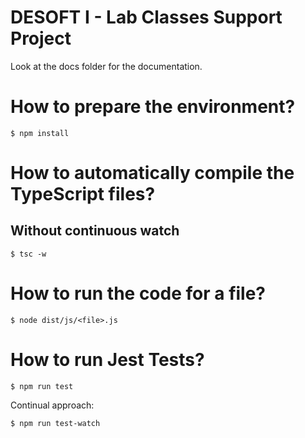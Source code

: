 # DESOFT I - Lab Classes Support Project

Look at the docs folder for the documentation.

# How to prepare the environment?

```shell
$ npm install
```

# How to automatically compile the TypeScript files?

## Without continuous watch

```shell
$ tsc -w
```

# How to run the code for a file?

```shell
$ node dist/js/<file>.js
```

# How to run Jest Tests?

```shell
$ npm run test
```
Continual approach:

```shell
$ npm run test-watch
```


